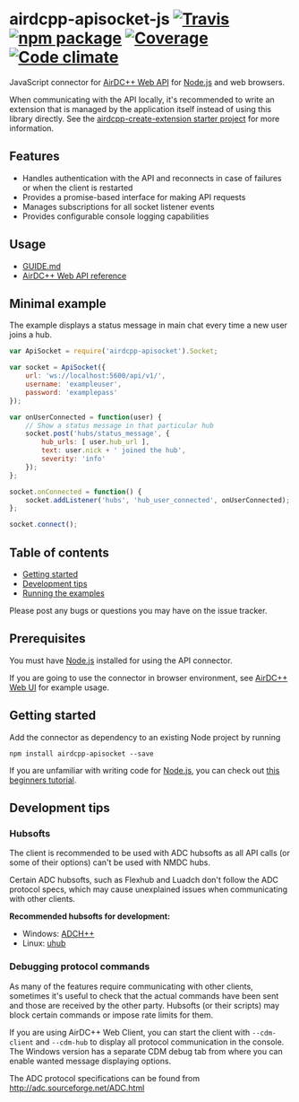# airdcpp-apisocket-js [![Travis][build-badge]][build] [![npm package][npm-badge]][npm] [![Coverage][coverage-badge]][coverage] [![Code climate][climate-badge]][climate]

JavaScript connector for [AirDC++ Web API](https://github.com/airdcpp/airdcpp-webapi) for [Node.js](https://nodejs.org) and web browsers. 

When communicating with the API locally, it's recommended to write an extension that is managed by the application itself instead of using this library directly. See the [airdcpp-create-extension starter project](https://github.com/airdcpp-web/airdcpp-create-extension) for more information.

## Features

- Handles authentication with the API and reconnects in case of failures or when the client is restarted
- Provides a promise-based interface for making API requests
- Manages subscriptions for all socket listener events
- Provides configurable console logging capabilities

## Usage

- [GUIDE.md](https://github.com/airdcpp-web/airdcpp-apisocket-js/blob/master/GUIDE.md)
- [AirDC++ Web API reference](http://apidocs.airdcpp.net)

## Minimal example

The example displays a status message in main chat every time a new user joins a hub.

```javascript
var ApiSocket = require('airdcpp-apisocket').Socket;

var socket = ApiSocket({
	url: 'ws://localhost:5600/api/v1/',
	username: 'exampleuser',
	password: 'examplepass'
});

var onUserConnected = function(user) {
	// Show a status message in that particular hub
	socket.post('hubs/status_message', {
		hub_urls: [ user.hub_url ],
		text: user.nick + ' joined the hub',
		severity: 'info'
	});
};

socket.onConnected = function() {
	socket.addListener('hubs', 'hub_user_connected', onUserConnected);
};

socket.connect();
```

## Table of contents

 * [Getting started](#getting-started)
 * [Development tips](#development-tips)
 * [Running the examples](#running-the-examples)
 
Please post any bugs or questions you may have on the issue tracker.


## Prerequisites

You must have [Node.js](https://nodejs.org) installed for using the API connector.

If you are going to use the connector in browser environment, see [AirDC++ Web UI](https://github.com/airdcpp-web/airdcpp-webui/blob/master/src/services/SocketService.js) for example usage.


## Getting started

Add the connector as dependency to an existing Node project by running 

``npm install airdcpp-apisocket --save``

If you are unfamiliar with writing code for [Node.js](https://nodejs.org), you can check out [this beginners tutorial](http://blog.modulus.io/absolute-beginners-guide-to-nodejs).


## Development tips

### Hubsofts

The client is recommended to be used with ADC hubsofts as all API calls (or some of their options) can't be used with NMDC hubs.

Certain ADC hubsofts, such as Flexhub and Luadch don't follow the ADC protocol specs, which may cause unexplained issues when communicating with other clients.


**Recommended hubsofts for development:**

- Windows: [ADCH++](http://adchpp.sourceforge.net/)
- Linux: [uhub](https://www.uhub.org/)


### Debugging protocol commands

As many of the features require communicating with other clients, sometimes it's useful to check that the actual commands have been sent and those are received by the other party. Hubsofts (or their scripts) may block certain commands or impose rate limits for them.

If you are using AirDC++ Web Client, you can start the client with ``--cdm-client`` and ``--cdm-hub`` to display all protocol communication in the console. The Windows version has a separate CDM debug tab from where you can enable wanted message displaying options.

The ADC protocol specifications can be found from http://adc.sourceforge.net/ADC.html


[build-badge]: https://img.shields.io/travis/airdcpp-web/airdcpp-apisocket-js/master.svg?style=flat-square
[build]: https://travis-ci.org/airdcpp-web/airdcpp-apisocket-js

[npm-badge]: https://img.shields.io/npm/v/airdcpp-apisocket.svg?style=flat-square
[npm]: https://www.npmjs.org/package/airdcpp-apisocket

[climate-badge]: https://codeclimate.com/github/airdcpp-web/airdcpp-apisocket-js/badges/gpa.svg
[climate]: https://codeclimate.com/github/airdcpp-web/airdcpp-apisocket-js

[coverage-badge]: https://codecov.io/gh/airdcpp-web/airdcpp-apisocket-js/branch/master/graph/badge.svg
[coverage]: https://codecov.io/gh/airdcpp-web/airdcpp-apisocket-js
